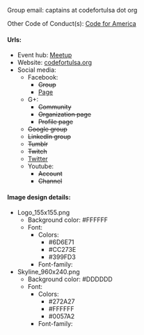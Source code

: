 Group email: captains at codefortulsa dot org

Other Code of Conduct(s): [Code for America](https://github.com/codefortulsa/codeofconduct/blob/master/README.md) 

#### Urls:
  - Event hub: [Meetup](http://www.meetup.com/Code-for-Tulsa/)
  - Website: [codefortulsa.org](https://codefortulsa.org/)
  - Social media:
    - Facebook:
      - ~~Group~~
      - [Page](https://www.facebook.com/CodeForTulsa)
    - G+:
      - ~~Community~~
      - ~~Organization page~~
      - ~~Profile page~~
    - ~~Google group~~
    - ~~LinkedIn group~~
    - ~~Tumblr~~
    - ~~Twitch~~
    - [Twitter](https://twitter.com/CodeForTulsa)
    - Youtube:
      - ~~Account~~
      - ~~Channel~~

#### Image design details:
- Logo_155x155.png
  - Background color: #FFFFFF
  - Font:
    - Colors:
      - #6D6E71
      - #CC273E
      - #399FD3
    - Font-family:
- Skyline_960x240.png
  - Background color: #DDDDDD
  - Font:
    - Colors:
      - #272A27
      - #FFFFFF
      - #0057A2
    - Font-family:
